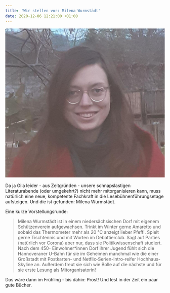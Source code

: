 ```yaml
---
title: 'Wir stellen vor: Milena Wurmstädt'
date: 2020-12-06 12:21:00 +01:00
---
```


![photo_2020-12-05_19-12-42_qu.jpg](/uploads/photo_2020-12-05_19-12-42_qu.jpg)


Da ja Gila leider - aus Zeitgründen - unsere schnapslastigen Literaturabende (oder umgekehrt?) nicht mehr mitorganisieren kann, muss natürlich eine neue, kompetente Fachkraft in die Lesebühnenführungsetage aufsteigen. Und die ist gefunden: Milena Wurmstädt.

Eine kurze Vorstellungsrunde: 

>Milena Wurmstädt ist in einem niedersächsischen Dorf mit eigenem Schützenverein aufgewachsen. Trinkt im Winter gerne Amaretto und sobald das Thermometer mehr als 20 °C anzeigt lieber Pfeffi. Spielt gerne Tischtennis und mit Worten im Debattierclub. Sagt auf Parties (natürlich vor Corona) aber nur, dass sie Politikwissenschaft studiert. Nach dem 450-
Einwohner*innen Dorf ihrer Jugend fühlt sich die Hannoveraner U-Bahn für sie im Geheimen manchmal wie die einer Großstadt mit Postkarten- und Netflix-Serien-Intro-reifer Hochhaus- Skyline an. Außerdem freut sie sich wie Bolle auf die nächste und für sie erste Lesung als Mitorganisatorin!

Das wäre dann im Frühling - bis dahin: Prost! Und lest in der Zeit ein paar gute Bücher. 


